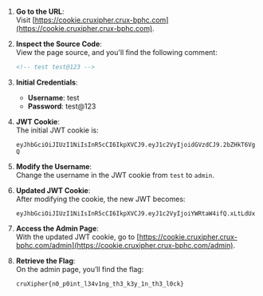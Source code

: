 1. **Go to the URL**:  
   Visit [https://cookie.cruxipher.crux-bphc.com](https://cookie.cruxipher.crux-bphc.com).

2. **Inspect the Source Code**:  
   View the page source, and you'll find the following comment:
   ```html
   <!-- test test@123 -->
   ```

3. **Initial Credentials**:
   - **Username**: test
   - **Password**: test@123

4. **JWT Cookie**:  
   The initial JWT cookie is:
   ```text
   eyJhbGciOiJIUzI1NiIsInR5cCI6IkpXVCJ9.eyJ1c2VyIjoidGVzdCJ9.2bZHkT6VgGqelPzmQGEU8nLetZsvhkVV42bP2ybhi-Q
   ```

5. **Modify the Username**:  
   Change the username in the JWT cookie from `test` to `admin`.

6. **Updated JWT Cookie**:  
   After modifying the cookie, the new JWT becomes:
   ```text
   eyJhbGciOiJIUzI1NiIsInR5cCI6IkpXVCJ9.eyJ1c2VyIjoiYWRtaW4ifQ.xLtLdUxXsGB7EqP49a8xQziqpjkVKeJ9o2nix4xLf5M
   ```

7. **Access the Admin Page**:  
   With the updated JWT cookie, go to [https://cookie.cruxipher.crux-bphc.com/admin](https://cookie.cruxipher.crux-bphc.com/admin).

8. **Retrieve the Flag**:  
   On the admin page, you’ll find the flag:
   ```text
   cruXipher{n0_p0int_l34v1ng_th3_k3y_1n_th3_l0ck}
   ```
